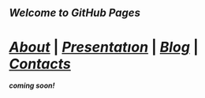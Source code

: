 ## _Welcome to GitHub Pages_

# _[About](link)_  |   _[Presentatıon]()_   |   _[Blog]()_   |   _[Contacts]()_

**_coming soon!_**









